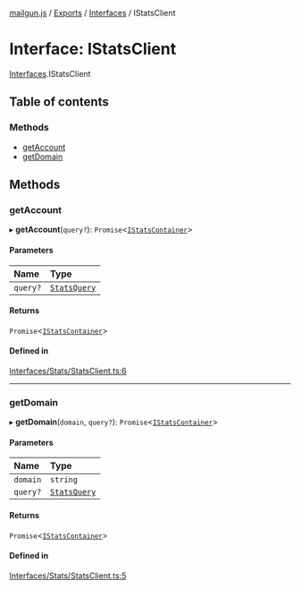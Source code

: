 [mailgun.js](../README.md) / [Exports](../modules.md) / [Interfaces](../modules/Interfaces.md) / IStatsClient

# Interface: IStatsClient

[Interfaces](../modules/Interfaces.md).IStatsClient

## Table of contents

### Methods

- [getAccount](Interfaces.IStatsClient.md#getaccount)
- [getDomain](Interfaces.IStatsClient.md#getdomain)

## Methods

### getAccount

▸ **getAccount**(`query?`): `Promise`<[`IStatsContainer`](Interfaces.IStatsContainer.md)\>

#### Parameters

| Name | Type |
| :------ | :------ |
| `query?` | [`StatsQuery`](../modules.md#statsquery) |

#### Returns

`Promise`<[`IStatsContainer`](Interfaces.IStatsContainer.md)\>

#### Defined in

[Interfaces/Stats/StatsClient.ts:6](https://github.com/mailgun/mailgun.js/blob/0486635/lib/Interfaces/Stats/StatsClient.ts#L6)

___

### getDomain

▸ **getDomain**(`domain`, `query?`): `Promise`<[`IStatsContainer`](Interfaces.IStatsContainer.md)\>

#### Parameters

| Name | Type |
| :------ | :------ |
| `domain` | `string` |
| `query?` | [`StatsQuery`](../modules.md#statsquery) |

#### Returns

`Promise`<[`IStatsContainer`](Interfaces.IStatsContainer.md)\>

#### Defined in

[Interfaces/Stats/StatsClient.ts:5](https://github.com/mailgun/mailgun.js/blob/0486635/lib/Interfaces/Stats/StatsClient.ts#L5)
